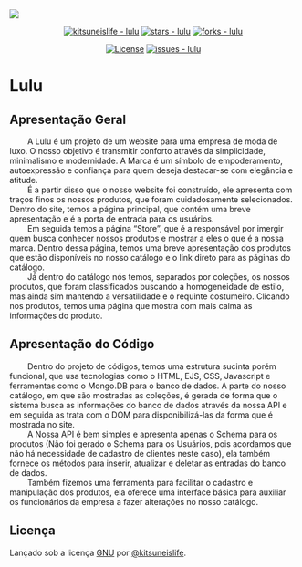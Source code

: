 <img src="https://i.imgur.com/7BwTMM9.png">

<div align="center">
  
  [![kitsuneislife - lulu](https://img.shields.io/static/v1?label=kitsuneislife&message=lulu&color=blue&logo=github)](https://github.com/kitsuneislife/lulu "Go to GitHub repo")
  [![stars - lulu](https://img.shields.io/github/stars/kitsuneislife/lulu?style=social)](https://github.com/kitsuneislife/lulu)
  [![forks - lulu](https://img.shields.io/github/forks/kitsuneislife/lulu?style=social)](https://github.com/kitsuneislife/lulu)

</div>

<div align="center">

  [![License](https://img.shields.io/badge/License-GNU-blue)](#license)
  [![issues - lulu](https://img.shields.io/github/issues/kitsuneislife/lulu)](https://github.com/kitsuneislife/lulu/issues)

</div>

# Lulu
## Apresentação Geral
&nbsp;&nbsp;&nbsp;&nbsp;&nbsp;&nbsp;&nbsp;&nbsp;A Lulu é um projeto de um website para uma empresa de moda de luxo. O nosso objetivo é transmitir conforto através da simplicidade, minimalismo e modernidade. A Marca é um símbolo de empoderamento, autoexpressão e confiança para quem deseja destacar-se com elegância e atitude.<br>
&nbsp;&nbsp;&nbsp;&nbsp;&nbsp;&nbsp;&nbsp;&nbsp;É a partir disso que o nosso website foi construído, ele apresenta com traços finos os nossos produtos, que foram cuidadosamente selecionados. Dentro do site, temos a página principal, que contém uma breve apresentação e é a porta de entrada para os usuários.<br>
&nbsp;&nbsp;&nbsp;&nbsp;&nbsp;&nbsp;&nbsp;&nbsp;Em seguida temos a página “Store”, que é a responsável por imergir quem busca conhecer nossos produtos e mostrar a eles o que é a nossa marca. Dentro dessa página, temos uma breve apresentação dos produtos que estão disponíveis no nosso catálogo e o link direto para as páginas do catálogo.<br>
&nbsp;&nbsp;&nbsp;&nbsp;&nbsp;&nbsp;&nbsp;&nbsp;Já dentro do catálogo nós temos, separados por coleções, os nossos produtos, que foram classificados buscando a homogeneidade de estilo, mas ainda sim mantendo a versatilidade e o requinte costumeiro. Clicando nos produtos, temos uma página que mostra com mais calma as informações do produto.<br>

## Apresentação do Código
&nbsp;&nbsp;&nbsp;&nbsp;&nbsp;&nbsp;&nbsp;&nbsp;Dentro do projeto de códigos, temos uma estrutura sucinta porém funcional, que usa tecnologias como o HTML, EJS, CSS, Javascript e ferramentas como o Mongo.DB para o banco de dados. A parte do nosso catálogo, em que são mostradas as coleções, é gerada de forma que o sistema busca as informações do banco de dados através da nossa API e em seguida as trata com o DOM para disponibilizá-las da forma que é mostrada no site.<br>
&nbsp;&nbsp;&nbsp;&nbsp;&nbsp;&nbsp;&nbsp;&nbsp;A Nossa API é bem simples e apresenta apenas o Schema para os produtos (Não foi gerado o Schema para os Usuários, pois acordamos que não há necessidade de cadastro de clientes neste caso), ela também fornece os métodos para inserir, atualizar e deletar as entradas do banco de dados.<br>
&nbsp;&nbsp;&nbsp;&nbsp;&nbsp;&nbsp;&nbsp;&nbsp;Também fizemos uma ferramenta para facilitar o cadastro e manipulação dos produtos, ela oferece uma interface básica para auxiliar os funcionários da empresa a fazer alterações no nosso catálogo.<br>

## Licença

Lançado sob a licença [GNU](/LICENSE) por [@kitsuneislife](https://github.com/kitsuneislife).
